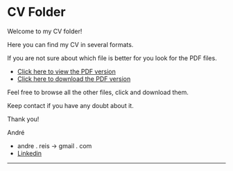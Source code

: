 CV Folder
=========

Welcome to my CV folder!

Here you can find my CV in several formats.

If you are not sure about which file is better for you look for the PDF files.

  * [Click here to view the PDF version](https://github.com/reis/cv/blob/master/AndreReis_md_EN.pdf)
  * [Click here to download the PDF version](https://github.com/reis/cv/raw/master/AndreReis_md_EN.pdf)

Feel free to browse all the other files, click and download them.

Keep contact if you have any doubt about it.

Thank you!

André

 * andre . reis -> gmail . com
 * [Linkedin](http://www.linkedin.com/in/andreleitereis)

----
